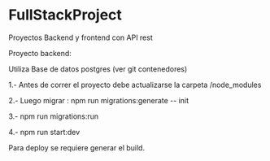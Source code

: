 # FullStackProject
Proyectos Backend  y frontend con API rest


Proyecto backend:

Utiliza Base de datos postgres (ver git contenedores)

1.- Antes de correr el proyecto debe actualizarse la carpeta /node_modules

2.- Luego migrar : npm run migrations:generate -- init

3.- npm run migrations:run

4.- npm run start:dev

Para deploy se requiere generar el build. 
